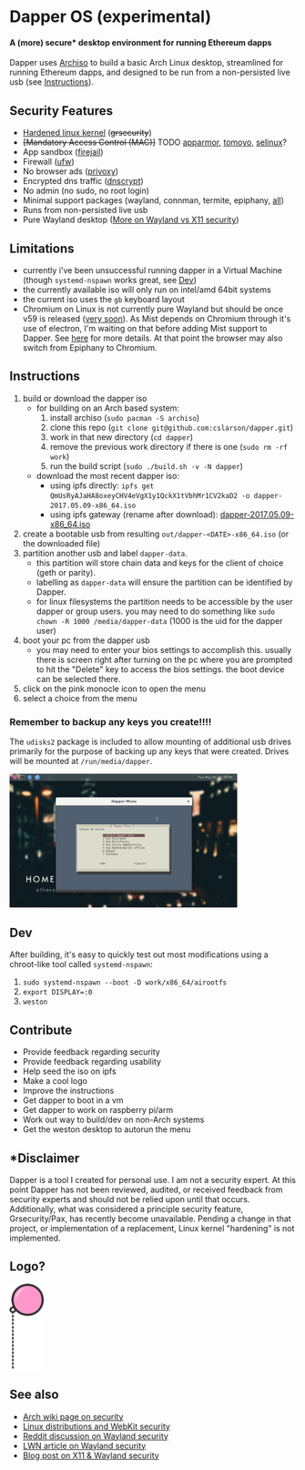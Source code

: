 # Dapper OS (experimental)
#### A (more) secure* desktop environment for running Ethereum dapps
Dapper uses [Archiso](https://wiki.archlinux.org/index.php/archiso) to build a basic Arch Linux desktop, streamlined for running Ethereum dapps, and designed to be run from a non-persisted live usb (see [Instructions](#instructions)).

## Security Features
- [Hardened linux kernel](https://www.archlinux.org/packages/community/x86_64/linux-hardened/) (~~grsecurity~~)
- ~~[Mandatory Access Control (MAC)]~~ TODO [apparmor](https://wiki.archlinux.org/index.php/AppArmor), [tomoyo](https://wiki.archlinux.org/index.php/TOMOYO_Linux), [selinux](https://wiki.archlinux.org/index.php/SELinux)?
- App sandbox ([firejail](https://wiki.archlinux.org/index.php/Firejail))
- Firewall ([ufw](https://wiki.archlinux.org/index.php/Uncomplicated_Firewall))
- No browser ads ([privoxy](https://wiki.archlinux.org/index.php/Privoxy))
- Encrypted dns traffic ([dnscrypt](https://wiki.archlinux.org/index.php/DNSCrypt))
- No admin (no sudo, no root login)
- Minimal support packages (wayland, connman, termite, epiphany, [all](packages.both))
- Runs from non-persisted live usb
- Pure Wayland desktop ([More on Wayland vs X11 security](#seealso))

## Limitations
- currently i've been unsuccessful running dapper in a Virtual Machine (though `systemd-nspawn` works great, see [Dev](#dev))
- the currently available iso will only run on intel/amd 64bit systems
- the current iso uses the `gb` keyboard layout
- Chromium on Linux is not currently pure Wayland but should be once v59 is released ([very soon](https://www.chromium.org/developers/calendar)). As Mist depends on Chromium through it's use of electron, I'm waiting on that before adding Mist support to Dapper. See [here](https://github.com/electron/electron/issues/2927) for more details. At that point the browser may also switch from Epiphany to Chromium.

## Instructions
1. build or download the dapper iso
    - for building on an Arch based system:
      1. install archiso (`sudo pacman -S archiso`)
      1. clone this repo (`git clone git@github.com:cslarson/dapper.git`)
      1. work in that new directory (`cd dapper`)
      1. remove the previous work directory if there is one (`sudo rm -rf work`)
      1. run the build script (`sudo ./build.sh -v -N dapper`)
    - download the most recent dapper iso:
      - using ipfs directly: `ipfs get QmUsRyAJaHA8oxeyCHV4eVgX1y1QckX1tVbhMr1CV2kaD2 -o dapper-2017.05.09-x86_64.iso`
      - using ipfs gateway (rename after download): [dapper-2017.05.09-x86_64.iso](http://ipfs.io/ipfs/QmUsRyAJaHA8oxeyCHV4eVgX1y1QckX1tVbhMr1CV2kaD2)
1. create a bootable usb from resulting `out/dapper-<DATE>-x86_64.iso` (or the downloaded file)
1. partition another usb and label `dapper-data`.
    - this partition will store chain data and keys for the client of choice (geth or parity).
    - labelling as `dapper-data` will ensure the partition can be identified by Dapper.
    - for linux filesystems the partition needs to be accessible by the user dapper or group users. you may need to do something like `sudo chown -R 1000 /media/dapper-data` (1000 is the uid for the dapper user)
1. boot your pc from the dapper usb
    - you may need to enter your bios settings to accomplish this. usually there is screen right after turning on the pc where you are prompted to hit the "Delete" key to access the bios settings. the boot device can be selected there.
1. click on the pink monocle icon to open the menu
1. select a choice from the menu

### Remember to backup any keys you create!!!!
The `udisks2` package is included to allow mounting of additional usb drives primarily for the purpose of backing up any keys that were created. Drives will be mounted at `/run/media/dapper`.

<img src="https://raw.githubusercontent.com/cslarson/dapper/master/screenshot-menu.png" alt="Dapper OS" width="400"/>

## Dev
After building, it's easy to quickly test out most modifications using a chroot-like tool called `systemd-nspawn`:
1. `sudo systemd-nspawn --boot -D work/x86_64/airootfs`
1. `export DISPLAY=:0`
1. `weston`

## Contribute
- Provide feedback regarding security
- Provide feedback regarding usability
- Help seed the iso on ipfs
- Make a cool logo
- Improve the instructions
- Get dapper to boot in a vm
- Get dapper to work on raspberry pi/arm
- Work out way to build/dev on non-Arch systems
- Get the weston desktop to autorun the menu

## \*Disclaimer
Dapper is a tool I created for personal use. I am not a security expert. At this point Dapper has not been reviewed, audited, or received feedback from security experts and should not be relied upon until that occurs. Additionally, what was considered a principle security feature, Grsecurity/Pax, has recently become unavailable. Pending a change in that project, or implementation of a replacement, Linux kernel "hardening" is not implemented.

## Logo?

<img src="https://raw.githubusercontent.com/cslarson/dapper/master/dapper.png" alt="Dapper OS" width="60"/>

## See also
- [Arch wiki page on security](https://wiki.archlinux.org/index.php/Security)
- [Linux distributions and WebKit security](https://blogs.gnome.org/mcatanzaro/2016/02/01/on-webkit-security-updates/)
- [Reddit discussion on Wayland security](https://www.reddit.com/r/linux/comments/3yav6t/wayland_security_or_a_tale_of_jack_and_jill/)
- [LWN article on Wayland security](https://lwn.net/Articles/589147/)
- [Blog post on X11 & Wayland security](https://blog.martin-graesslin.com/blog/2015/11/looking-at-the-security-of-plasmawayland/)
